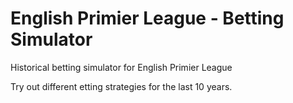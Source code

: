 # English Primier League - Betting Simulator
Historical betting simulator for English Primier League

Try out different etting strategies for the last 10 years.
